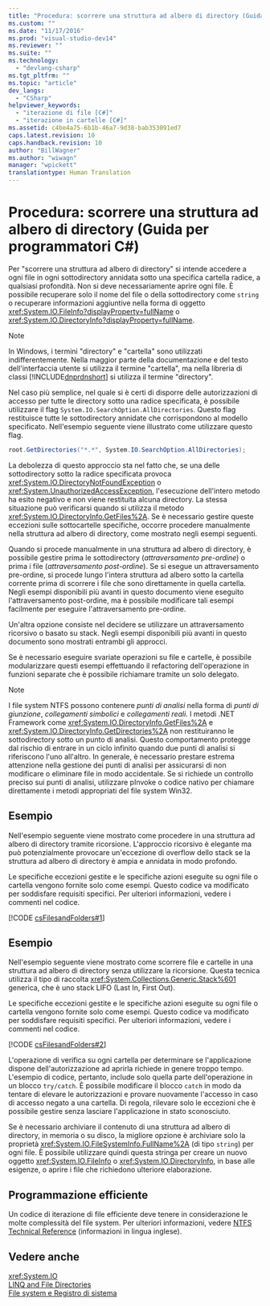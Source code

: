 ```yaml
---
title: "Procedura: scorrere una struttura ad albero di directory (Guida per programmatori C#) | Microsoft Docs"
ms.custom: ""
ms.date: "11/17/2016"
ms.prod: "visual-studio-dev14"
ms.reviewer: ""
ms.suite: ""
ms.technology: 
  - "devlang-csharp"
ms.tgt_pltfrm: ""
ms.topic: "article"
dev_langs: 
  - "CSharp"
helpviewer_keywords: 
  - "iterazione di file [C#]"
  - "iterazione in cartelle [C#]"
ms.assetid: c4be4a75-6b1b-46a7-9d38-bab353091ed7
caps.latest.revision: 10
caps.handback.revision: 10
author: "BillWagner"
ms.author: "wiwagn"
manager: "wpickett"
translationtype: Human Translation
---
```

# Procedura: scorrere una struttura ad albero di directory (Guida per programmatori C#)
Per "scorrere una struttura ad albero di directory" si intende accedere a ogni file in ogni sottodirectory annidata sotto una specifica cartella radice, a qualsiasi profondità.  Non si deve necessariamente aprire ogni file.  È possibile recuperare solo il nome del file o della sottodirectory come `string` o recuperare informazioni aggiuntive nella forma di oggetto <xref:System.IO.FileInfo?displayProperty=fullName> o <xref:System.IO.DirectoryInfo?displayProperty=fullName>.  
  
> [!NOTE]
>  In Windows, i termini "directory" e "cartella" sono utilizzati indifferentemente.  Nella maggior parte della documentazione e del testo dell'interfaccia utente si utilizza il termine "cartella", ma nella libreria di classi [!INCLUDE[dnprdnshort](../../../csharp/getting-started/includes/dnprdnshort_md.md)] si utilizza il termine "directory".  
  
 Nel caso più semplice, nel quale si è certi di disporre delle autorizzazioni di accesso per tutte le directory sotto una radice specificata, è possibile utilizzare il flag `System.IO.SearchOption.AllDirectories`.  Questo flag restituisce tutte le sottodirectory annidate che corrispondono al modello specificato.  Nell'esempio seguente viene illustrato come utilizzare questo flag.  
  
```c#  
root.GetDirectories("*.*", System.IO.SearchOption.AllDirectories);  
```  
  
 La debolezza di questo approccio sta nel fatto che, se una delle sottodirectory sotto la radice specificata provoca <xref:System.IO.DirectoryNotFoundException> o <xref:System.UnauthorizedAccessException>, l'esecuzione dell'intero metodo ha esito negativo e non viene restituita alcuna directory.  La stessa situazione può verificarsi quando si utilizza il metodo <xref:System.IO.DirectoryInfo.GetFiles%2A>.  Se è necessario gestire queste eccezioni sulle sottocartelle specifiche, occorre procedere manualmente nella struttura ad albero di directory, come mostrato negli esempi seguenti.  
  
 Quando si procede manualmente in una struttura ad albero di directory, è possibile gestire prima le sottodirectory \(*attraversamento pre\-ordine*\) o prima i file \(*attraversamento post\-ordine*\).  Se si esegue un attraversamento pre\-ordine, si procede lungo l'intera struttura ad albero sotto la cartella corrente prima di scorrere i file che sono direttamente in quella cartella.  Negli esempi disponibili più avanti in questo documento viene eseguito l'attraversamento post\-ordine, ma è possibile modificare tali esempi facilmente per eseguire l'attraversamento pre\-ordine.  
  
 Un'altra opzione consiste nel decidere se utilizzare un attraversamento ricorsivo o basato su stack.  Negli esempi disponibili più avanti in questo documento sono mostrati entrambi gli approcci.  
  
 Se è necessario eseguire svariate operazioni su file e cartelle, è possibile modularizzare questi esempi effettuando il refactoring dell'operazione in funzioni separate che è possibile richiamare tramite un solo delegato.  
  
> [!NOTE]
>  I file system NTFS possono contenere *punti di analisi* nella forma di  *punti di giunzione*, *collegamenti simbolici* e *collegamenti reali*.  I metodi .NET Framework come <xref:System.IO.DirectoryInfo.GetFiles%2A> e <xref:System.IO.DirectoryInfo.GetDirectories%2A> non restituiranno le sottodirectory sotto un punto di analisi.  Questo comportamento protegge dal rischio di entrare in un ciclo infinito quando due punti di analisi si riferiscono l'uno all'altro.  In generale, è necessario prestare estrema attenzione nella gestione dei punti di analisi per assicurarsi di non modificare o eliminare file in modo accidentale.  Se si richiede un controllo preciso sui punti di analisi, utilizzare pInvoke o codice nativo per chiamare direttamente i metodi appropriati del file system Win32.  
  
## Esempio  
 Nell'esempio seguente viene mostrato come procedere in una struttura ad albero di directory tramite ricorsione.  L'approccio ricorsivo è elegante ma può potenzialmente provocare un'eccezione di overflow dello stack se la struttura ad albero di directory è ampia e annidata in modo profondo.  
  
 Le specifiche eccezioni gestite e le specifiche azioni eseguite su ogni file o cartella vengono fornite solo come esempi.  Questo codice va modificato per soddisfare requisiti specifici.  Per ulteriori informazioni, vedere i commenti nel codice.  
  
 [!CODE [csFilesandFolders#1](../CodeSnippet/VS_Snippets_VBCSharp/csFilesAndFolders#1)]  
  
## Esempio  
 Nell'esempio seguente viene mostrato come scorrere file e cartelle in una struttura ad albero di directory senza utilizzare la ricorsione.  Questa tecnica utilizza il tipo di raccolta <xref:System.Collections.Generic.Stack%601> generica, che è uno stack LIFO \(Last In, First Out\).  
  
 Le specifiche eccezioni gestite e le specifiche azioni eseguite su ogni file o cartella vengono fornite solo come esempi.  Questo codice va modificato per soddisfare requisiti specifici.  Per ulteriori informazioni, vedere i commenti nel codice.  
  
 [!CODE [csFilesandFolders#2](../CodeSnippet/VS_Snippets_VBCSharp/csFilesAndFolders#2)]  
  
 L'operazione di verifica su ogni cartella per determinare se l'applicazione dispone dell'autorizzazione ad aprirla richiede in genere troppo tempo.  L'esempio di codice, pertanto, include solo quella parte dell'operazione in un blocco `try/catch`.  È possibile modificare il blocco `catch` in modo da tentare di elevare le autorizzazioni e provare nuovamente l'accesso in caso di accesso negato a una cartella.  Di regola, rilevare solo le eccezioni che è possibile gestire senza lasciare l'applicazione in stato sconosciuto.  
  
 Se è necessario archiviare il contenuto di una struttura ad albero di directory, in memoria o su disco, la migliore opzione è archiviare solo la proprietà <xref:System.IO.FileSystemInfo.FullName%2A> \(di tipo `string`\) per ogni file.  È possibile utilizzare quindi questa stringa per creare un nuovo oggetto <xref:System.IO.FileInfo> o <xref:System.IO.DirectoryInfo>, in base alle esigenze, o aprire i file che richiedono ulteriore elaborazione.  
  
## Programmazione efficiente  
 Un codice di iterazione di file efficiente deve tenere in considerazione le molte complessità del file system.  Per ulteriori informazioni, vedere [NTFS Technical Reference](http://go.microsoft.com/fwlink/?LinkId=79488) \(informazioni in lingua inglese\).  
  
## Vedere anche  
 <xref:System.IO>   
 [LINQ and File Directories](../../../visual-basic/programming-guide/concepts/linq/linq-and-file-directories.md)   
 [File system e Registro di sistema](../../../csharp/programming-guide/file-system/file-system-and-the-registry.md)